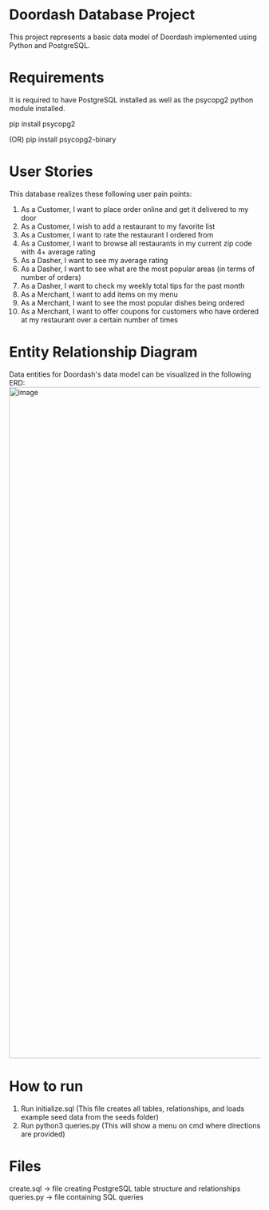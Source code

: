 # Doordash Database Project
This project represents a basic data model of Doordash implemented using Python and PostgreSQL.

# Requirements
It is required to have PostgreSQL installed as well as the psycopg2 python module installed.  

pip install psycopg2

(OR) pip install psycopg2-binary

# User Stories
This database realizes these following user pain points:
1) As a Customer, I want to place order online and get it delivered to my door
2) As a Customer, I wish to add a restaurant to my favorite list
3) As a Customer, I want to rate the restaurant I ordered from
4) As a Customer, I want to browse all restaurants in my current zip code with 4+ average rating
5) As a Dasher, I want to see my average rating
6) As a Dasher, I want to see what are the most popular areas (in terms of number of orders)
7) As a Dasher, I want to check my weekly total tips for the past month
8) As a Merchant, I want to add items on my menu
9) As a Merchant, I want to see the most popular dishes being ordered
10) As a Merchant, I want to offer coupons for customers who have ordered at my restaurant over a certain number of times

# Entity Relationship Diagram
Data entities for Doordash's data model can be visualized in the following ERD:
<img width="1343" alt="image" src="https://github.com/spham67/doordash-database-project/assets/98799078/cade2d39-7e45-4adc-bdb7-d2a546b5e64f">

# How to run

1) Run initialize.sql (This file creates all tables, relationships, and loads example seed data from the seeds folder)
2) Run python3 queries.py (This will show a menu on cmd where directions are provided)

# Files
create.sql -> file creating PostgreSQL table structure and relationships
queries.py -> file containing SQL queries
